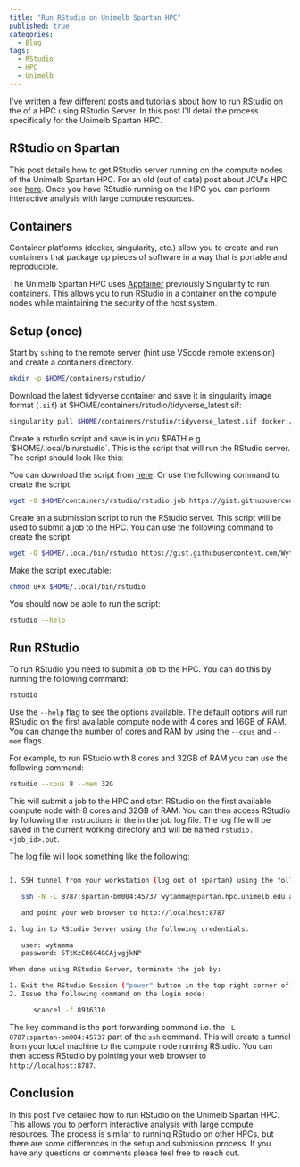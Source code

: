 ```yaml
---
title: "Run RStudio on Unimelb Spartan HPC"
published: true
categories:
  - Blog
tags:
  - RStudio
  - HPC
  - Unimelb
---
```


I've written a few different [posts](https://blog.wytamma.com/blog/hpc-rstudio/) and [tutorials](https://blog.wytamma.com/remote-computing-bioinfo-clinic/#rstudio-server) about how to run RStudio on the of a HPC using RStudio Server. In this post I'll detail the process specifically for the Unimelb Spartan HPC.

## RStudio on Spartan

This post details how to get RStudio server running on the compute nodes of the Unimelb Spartan HPC. For an old (out of date) post about JCU's HPC see [here](https://blog.wytamma.com/blog/hpc-rstudio/). Once you have RStudio running on the HPC you can perform interactive analysis with large compute resources.

## Containers 

Container platforms (docker, singularity, etc.) allow you to create and run containers that package up pieces of software in a way that is portable and reproducible.

The Unimelb Spartan HPC uses [Apptainer](https://dashboard.hpc.unimelb.edu.au/software/containers) previously Singularity to run containers. This allows you to run RStudio in a container on the compute nodes while maintaining the security of the host system.


## Setup (once)

Start by `ssh`ing to the remote server (hint use VScode remote extension) and create a containers directory.

```bash
mkdir -p $HOME/containers/rstudio/
```

Download the latest tidyverse container and save it in singularity image format (`.sif`) at $HOME/containers/rstudio/tidyverse_latest.sif:
```bash
singularity pull $HOME/containers/rstudio/tidyverse_latest.sif docker://rocker/tidyverse:latest
```

Create a rstudio script and save is in you $PATH e.g. `$HOME/.local/bin/rstudio`. This is the script that will run the RStudio server. The script should look like this:

You can download the script from [here](https://gist.github.com/Wytamma/4d5a8f763aa602deaee0bfbd64d1a3ae). Or use the following command to create the script:

```bash
wget -O $HOME/containers/rstudio/rstudio.job https://gist.githubusercontent.com/Wytamma/4d5a8f763aa602deaee0bfbd64d1a3ae/raw/e08527234b5d13c3a6bf65c7f1c3aa72612d36ce/rstudio.spartan.job
```

Create an a submission script to run the RStudio server. This script will be used to submit a job to the HPC. You can use the following command to create the script:

```bash
wget -O $HOME/.local/bin/rstudio https://gist.githubusercontent.com/Wytamma/4d5a8f763aa602deaee0bfbd64d1a3ae/raw/3e996c64b79c864b8e11984b8e01c053f7303012/rstudio.spartan.submit
```


Make the script executable:
```bash
chmod u+x $HOME/.local/bin/rstudio
```

You should now be able to run the script:
```bash
rstudio --help
```

## Run RStudio

To run RStudio you need to submit a job to the HPC. You can do this by running the following command:

```bash
rstudio
```

Use the `--help` flag to see the options available. The default options will run RStudio on the first available compute node with 4 cores and 16GB of RAM. You can change the number of cores and RAM by using the `--cpus` and `--mem` flags.

For example, to run RStudio with 8 cores and 32GB of RAM you can use the following command:

```bash
rstudio --cpus 8 --mem 32G
```

This will submit a job to the HPC and start RStudio on the first available compute node with 8 cores and 32GB of RAM. You can then access RStudio by following the instructions in the in the job log file. The log file will be saved in the current working directory and will be named `rstudio.<job_id>.out`. 

The log file will look something like the following:

```bash

1. SSH tunnel from your workstation (log out of spartan) using the following command:

   ssh -N -L 8787:spartan-bm004:45737 wytamma@spartan.hpc.unimelb.edu.au

   and point your web browser to http://localhost:8787

2. log in to RStudio Server using the following credentials:

   user: wytamma
   password: 5TtKzC06G4GCAjvgjkNP

When done using RStudio Server, terminate the job by:

1. Exit the RStudio Session ("power" button in the top right corner of the RStudio window)
2. Issue the following command on the login node:

      scancel -f 8936310
```

The key command is the port forwarding command i.e. the `-L 8787:spartan-bm004:45737` part of the `ssh` command. This will create a tunnel from your local machine to the compute node running RStudio. You can then access RStudio by pointing your web browser to `http://localhost:8787`.

## Conclusion

In this post I've detailed how to run RStudio on the Unimelb Spartan HPC. This allows you to perform interactive analysis with large compute resources. The process is similar to running RStudio on other HPCs, but there are some differences in the setup and submission process. If you have any questions or comments please feel free to reach out.